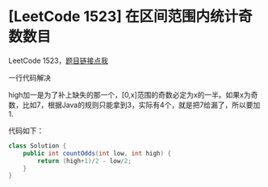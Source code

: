 # [LeetCode 1523] 在区间范围内统计奇数数目


LeetCode 1523，[题目链接点我](https://leetcode-cn.com/problems/count-odd-numbers-in-an-interval-range/)

一行代码解决

high加一是为了补上缺失的那一个，[0,x]范围的奇数必定为x的一半。如果x为奇数，比如7，根据Java的规则只能拿到3，实际有4个，就是把7给漏了，所以要加1.

代码如下：

```java
class Solution {
    public int countOdds(int low, int high) {
        return (high+1)/2 - low/2;
    }
}
```
